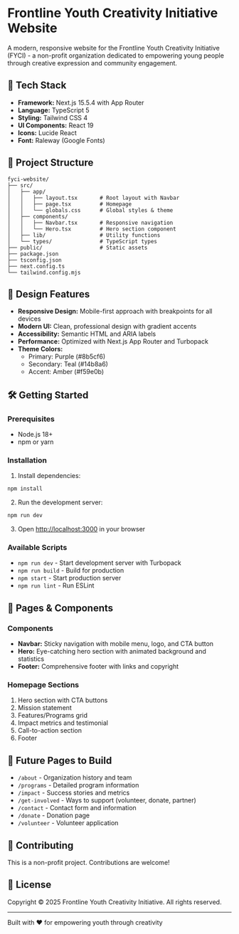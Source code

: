 # Frontline Youth Creativity Initiative Website

A modern, responsive website for the Frontline Youth Creativity Initiative (FYCI) - a non-profit organization dedicated to empowering young people through creative expression and community engagement.

## 🚀 Tech Stack

- **Framework:** Next.js 15.5.4 with App Router
- **Language:** TypeScript 5
- **Styling:** Tailwind CSS 4
- **UI Components:** React 19
- **Icons:** Lucide React
- **Font:** Raleway (Google Fonts)

## 📁 Project Structure

```
fyci-website/
├── src/
│   ├── app/
│   │   ├── layout.tsx       # Root layout with Navbar
│   │   ├── page.tsx         # Homepage
│   │   └── globals.css      # Global styles & theme
│   ├── components/
│   │   ├── Navbar.tsx       # Responsive navigation
│   │   └── Hero.tsx         # Hero section component
│   ├── lib/                 # Utility functions
│   └── types/               # TypeScript types
├── public/                  # Static assets
├── package.json
├── tsconfig.json
├── next.config.ts
└── tailwind.config.mjs
```

## 🎨 Design Features

- **Responsive Design:** Mobile-first approach with breakpoints for all devices
- **Modern UI:** Clean, professional design with gradient accents
- **Accessibility:** Semantic HTML and ARIA labels
- **Performance:** Optimized with Next.js App Router and Turbopack
- **Theme Colors:**
  - Primary: Purple (#8b5cf6)
  - Secondary: Teal (#14b8a6)
  - Accent: Amber (#f59e0b)

## 🛠️ Getting Started

### Prerequisites

- Node.js 18+ 
- npm or yarn

### Installation

1. Install dependencies:
```bash
npm install
```

2. Run the development server:
```bash
npm run dev
```

3. Open [http://localhost:3000](http://localhost:3000) in your browser

### Available Scripts

- `npm run dev` - Start development server with Turbopack
- `npm run build` - Build for production
- `npm start` - Start production server
- `npm run lint` - Run ESLint

## 📄 Pages & Components

### Components

- **Navbar:** Sticky navigation with mobile menu, logo, and CTA button
- **Hero:** Eye-catching hero section with animated background and statistics
- **Footer:** Comprehensive footer with links and copyright

### Homepage Sections

1. Hero section with CTA buttons
2. Mission statement
3. Features/Programs grid
4. Impact metrics and testimonial
5. Call-to-action section
6. Footer

## 🎯 Future Pages to Build

- `/about` - Organization history and team
- `/programs` - Detailed program information
- `/impact` - Success stories and metrics
- `/get-involved` - Ways to support (volunteer, donate, partner)
- `/contact` - Contact form and information
- `/donate` - Donation page
- `/volunteer` - Volunteer application

## 🤝 Contributing

This is a non-profit project. Contributions are welcome!

## 📝 License

Copyright © 2025 Frontline Youth Creativity Initiative. All rights reserved.

---

Built with ❤️ for empowering youth through creativity